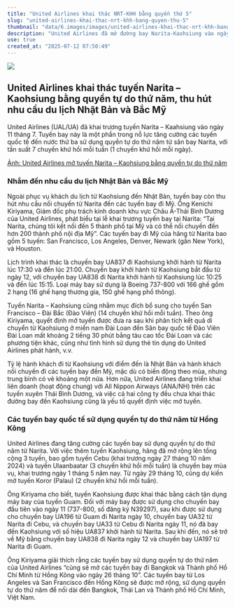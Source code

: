 ```yaml
---
title: "United Airlines khai thác NRT-KHH bằng quyền thứ 5"
slug: "united-airlines-khai-thac-nrt-khh-bang-quyen-thu-5"
thumbnail: "data/6.images/images/united-airlines-khai-thac-nrt-khh-bang-quyen-thu-5.webp"
description: "United Airlines đã mở đường bay Narita-Kaohsiung vào ngày 11/7, sử dụng quyền tự do thứ năm để phục vụ khách du lịch đến Nhật và nối chuyến đi Mỹ."
use: true
created_at: "2025-07-12 07:50:49"
---
```


![](/images/20250711-00000007-awire-000-1-view.webp)

## United Airlines khai thác tuyến Narita – Kaohsiung bằng quyền tự do thứ năm, thu hút nhu cầu du lịch Nhật Bản và Bắc Mỹ

United Airlines (UAL/UA) đã khai trương tuyến Narita – Kaahsiung vào ngày 11 tháng 7. Tuyến bay này là một phần trong nỗ lực tăng cường các tuyến quốc tế đến nước thứ ba sử dụng quyền tự do thứ năm từ sân bay Narita, với tần suất 7 chuyến khứ hồi mỗi tuần (1 chuyến khứ hồi mỗi ngày).

[Ảnh: United Airlines mở tuyến Narita – Kaohsiung bằng quyền tự do thứ năm](https://www.aviationwire.jp/archives/327124/250711_0332_737_ual-640)

### Nhắm đến nhu cầu du lịch Nhật Bản và Bắc Mỹ

Ngoài phục vụ khách du lịch từ Kaohsiung đến Nhật Bản, tuyến bay còn thu hút nhu cầu nối chuyến từ Narita đến các tuyến bay đi Mỹ. Ông Kenichi Kiriyama, Giám đốc phụ trách kinh doanh khu vực Châu Á-Thái Bình Dương của United Airlines, phát biểu tại lễ khai trương tuyến bay tại Narita: “Tại Narita, chúng tôi kết nối đến 5 thành phố tại Mỹ và có thể nối chuyến đến hơn 200 thành phố nội địa Mỹ”. Các tuyến bay đi Mỹ của hãng từ Narita bao gồm 5 tuyến: San Francisco, Los Angeles, Denver, Newark (gần New York), và Houston.

Lịch trình khai thác là chuyến bay UA837 đi Kaohsiung khởi hành từ Narita lúc 17:30 và đến lúc 21:00. Chuyến bay khởi hành từ Kaohsiung bắt đầu từ ngày 12, với chuyến bay UA838 đi Narita khởi hành từ Kaohsiung lúc 10:25 và đến lúc 15:15. Loại máy bay sử dụng là Boeing 737-800 với 166 ghế gồm 2 hạng (16 ghế hạng thương gia, 150 ghế hạng phổ thông).

Tuyến Narita – Kaohsiung cũng nhằm mục đích bổ sung cho tuyến San Francisco – Đài Bắc (Đào Viên) (14 chuyến khứ hồi mỗi tuần). Theo ông Kiriyama, quyết định mở tuyến được đưa ra sau khi phân tích kết quả di chuyển từ Kaohsiung ở miền nam Đài Loan đến Sân bay quốc tế Đào Viên Đài Loan mất khoảng 2 tiếng 30 phút bằng tàu cao tốc Đài Loan và các phương tiện khác, cũng như tình hình sử dụng thẻ tín dụng do United Airlines phát hành, v.v.

Tỷ lệ hành khách đi từ Kaohsiung với điểm đến là Nhật Bản và hành khách nối chuyến đi các tuyến bay đến Mỹ, mặc dù có biến động theo mùa, nhưng trung bình có vẻ khoảng một nửa. Hơn nữa, United Airlines đang triển khai liên doanh (hoạt động chung) với All Nippon Airways (ANA/NH) trên các tuyến xuyên Thái Bình Dương, và việc cả hai công ty đều chưa khai thác đường bay đến Kaohsiung cũng là yếu tố quyết định việc mở tuyến.

### Các tuyến bay quốc tế sử dụng quyền tự do thứ năm từ Hồng Kông

United Airlines đang tăng cường các tuyến bay sử dụng quyền tự do thứ năm từ Narita. Với việc thêm tuyến Kaohsiung, hãng đã mở rộng lên tổng cộng 3 tuyến, bao gồm tuyến Cebu (khai trương ngày 27 tháng 10 năm 2024) và tuyến Ulaanbaatar (3 chuyến khứ hồi mỗi tuần) là chuyến bay mùa vụ, khai trương ngày 1 tháng 5 năm nay. Từ ngày 29 tháng 10, cũng dự kiến mở tuyến Koror (Palau) (2 chuyến khứ hồi mỗi tuần).

Ông Kiriyama cho biết, tuyến Kaohsiung được khai thác bằng cách tận dụng máy bay của tuyến Guam. Đối với máy bay được sử dụng cho chuyến bay đầu tiên vào ngày 11 (737-800, số đăng ký N39297), sau khi được sử dụng cho chuyến bay UA196 từ Guam đi Narita ngày 10, chuyến bay UA32 từ Narita đi Cebu, và chuyến bay UA33 từ Cebu đi Narita ngày 11, nó đã bay đến Kaohsiung với số hiệu UA837 khởi hành từ Narita. Sau khi đến, nó sẽ trở về Mỹ bằng chuyến bay UA838 đi Narita ngày 12 và chuyến bay UA197 từ Narita đi Guam.

Ông Kiriyama giải thích rằng các tuyến bay sử dụng quyền tự do thứ năm của United Airlines “cũng sẽ mở các tuyến bay đi Bangkok và Thành phố Hồ Chí Minh từ Hồng Kông vào ngày 26 tháng 10”. Các tuyến bay từ Los Angeles và San Francisco đến Hồng Kông sẽ được mở rộng, sử dụng quyền tự do thứ năm để nối dài đến Bangkok, Thái Lan và Thành phố Hồ Chí Minh, Việt Nam.
